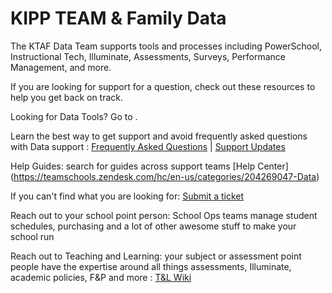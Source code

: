 # KIPP TEAM & Family Data 

The KTAF Data Team supports tools and processes including PowerSchool, Instructional Tech, Illuminate, Assessments, Surveys, Performance Management, and more.

If you are looking for support for a question, check out these resources to help you get back on track.

Looking for Data Tools?  Go to [](www.kippnj.org/data).

Learn the best way to get support and avoid frequently asked questions with Data support : [Frequently Asked Questions](https://teamschools.zendesk.com/hc/en-us/articles/115003208767-How-do-I-get-support-for-Data-Questions-Frequently-Asked-Questions-Who-does-what-for-PowerSchool-Instructional-Tech-Illuminate-Assessments-Surveys-more#h_349d4388-b0a5-480b-adaa-081901d1010b) |   [Support Updates](https://docs.google.com/presentation/d/1Nvn4DTywF46NlmqwmUyfzq4QkZrLFnZTA5AFdAZ8np4/edit?usp=sharing)

Help Guides: search for guides across support teams [Help Center] (https://teamschools.zendesk.com/hc/en-us/categories/204269047-Data)

If you can't find what you are looking for: [Submit a ticket](https://teamschools.zendesk.com/hc/en-us/requests/new)

Reach out to your school point person: School Ops teams manage student schedules, purchasing and a lot of other awesome stuff to make your school run

Reach out to Teaching and Learning: your subject or assessment point people have the expertise around all things assessments, Illuminate, academic policies, F&P and more : [T&L Wiki](https://sites.google.com/apps.teamschools.org/teachingandlearning/home)


